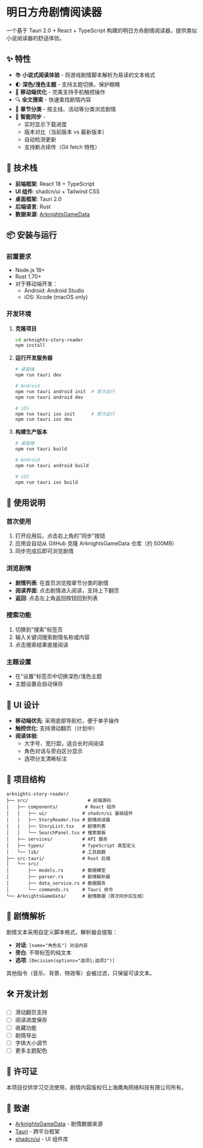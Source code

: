 # 明日方舟剧情阅读器

一个基于 Tauri 2.0 + React + TypeScript 构建的明日方舟剧情阅读器，提供类似小说阅读器的舒适体验。

## ✨ 特性

- 📚 **小说式阅读体验** - 将游戏剧情脚本解析为易读的文本格式
- 🌓 **深色/浅色主题** - 支持主题切换，保护眼睛
- 📱 **移动端优化** - 完美支持手机触控操作
- 🔍 **全文搜索** - 快速查找剧情内容
- 📂 **章节分类** - 按主线、活动等分类浏览剧情
- 🔄 **智能同步** - 
  - 实时显示下载进度
  - 版本对比（当前版本 vs 最新版本）
  - 自动检测更新
  - 支持断点续传（Git fetch 特性）

## 🚀 技术栈

- **前端框架**: React 18 + TypeScript
- **UI 组件**: shadcn/ui + Tailwind CSS
- **桌面框架**: Tauri 2.0
- **后端语言**: Rust
- **数据来源**: [ArknightsGameData](https://github.com/Kengxxiao/ArknightsGameData)

## 📦 安装与运行

### 前置要求

- Node.js 18+
- Rust 1.70+
- 对于移动端开发：
  - Android: Android Studio
  - iOS: Xcode (macOS only)

### 开发环境

1. **克隆项目**
   ```bash
   cd arknights-story-reader
   npm install
   ```

2. **运行开发服务器**
   ```bash
   # 桌面端
   npm run tauri dev

   # Android
   npm run tauri android init  # 首次运行
   npm run tauri android dev

   # iOS
   npm run tauri ios init      # 首次运行
   npm run tauri ios dev
   ```

3. **构建生产版本**
   ```bash
   # 桌面端
   npm run tauri build

   # Android
   npm run tauri android build

   # iOS
   npm run tauri ios build
   ```

## 📖 使用说明

### 首次使用

1. 打开应用后，点击右上角的"同步"按钮
2. 应用会自动从 GitHub 克隆 ArknightsGameData 仓库（约 500MB）
3. 同步完成后即可浏览剧情

### 浏览剧情

- **剧情列表**: 在首页浏览按章节分类的剧情
- **阅读界面**: 点击剧情进入阅读，支持上下翻页
- **返回**: 点击左上角返回按钮回到列表

### 搜索功能

1. 切换到"搜索"标签页
2. 输入关键词搜索剧情名称或内容
3. 点击搜索结果直接阅读

### 主题设置

- 在"设置"标签页中切换深色/浅色主题
- 主题设置会自动保存

## 🎨 UI 设计

- **移动端优先**: 采用底部导航栏，便于单手操作
- **触控优化**: 支持滑动翻页（计划中）
- **阅读体验**: 
  - 大字号、宽行距，适合长时间阅读
  - 角色对话与旁白区分显示
  - 选项分支清晰标注

## 📂 项目结构

```
arknights-story-reader/
├── src/                      # 前端源码
│   ├── components/          # React 组件
│   │   ├── ui/             # shadcn/ui 基础组件
│   │   ├── StoryReader.tsx # 剧情阅读器
│   │   ├── StoryList.tsx   # 剧情列表
│   │   └── SearchPanel.tsx # 搜索面板
│   ├── services/           # API 服务
│   ├── types/              # TypeScript 类型定义
│   └── lib/                # 工具函数
├── src-tauri/              # Rust 后端
│   └── src/
│       ├── models.rs       # 数据模型
│       ├── parser.rs       # 剧情解析器
│       ├── data_service.rs # 数据服务
│       └── commands.rs     # Tauri 命令
└── ArknightsGameData/      # 剧情数据（首次同步后生成）
```

## 🔧 剧情解析

剧情文本采用自定义脚本格式，解析器会提取：

- **对话**: `[name="角色名"] 对话内容`
- **旁白**: 不带标签的纯文本
- **选项**: `[Decision(options="选项1;选项2")]`

其他指令（音乐、背景、特效等）会被过滤，只保留可读文本。

## 🛠️ 开发计划

- [ ] 滑动翻页支持
- [ ] 阅读进度保存
- [ ] 收藏功能
- [ ] 剧情导出
- [ ] 字体大小调节
- [ ] 更多主题配色

## 📝 许可证

本项目仅供学习交流使用，剧情内容版权归上海鹰角网络科技有限公司所有。

## 🙏 致谢

- [ArknightsGameData](https://github.com/Kengxxiao/ArknightsGameData) - 剧情数据来源
- [Tauri](https://tauri.app) - 跨平台框架
- [shadcn/ui](https://ui.shadcn.com) - UI 组件库
